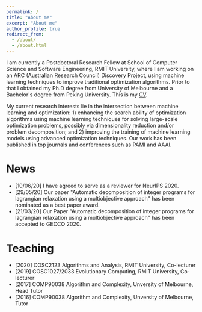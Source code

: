 ```yaml
---
permalink: /
title: "About me"
excerpt: "About me"
author_profile: true
redirect_from: 
  - /about/
  - /about.html
---
```


I am currently a Postdoctoral Research Fellow at School of Computer Science and Software Engineering, RMIT University, where I am working on an ARC (Australian Research Council) Discovery Project, using machine learning techniques to improve traditional optimization algorithms. Prior to that I obtained my Ph.D degree from University of Melbourne and a Bachelor's degree from Peking University. This is my [CV](https://yuansuny.github.io/files/YUANSUN_CV.pdf). <br/>

My current research interests lie in the intersection between machine learning and optimization: 1) enhancing the search ability of optimization algorithms using machine learning techniques for solving large-scale optimization problems, possibly via dimensionality reduction and/or problem decomposition; and 2) improving the training of machine learning models using advanced optimization techniques. Our work has been published in top journals and conferences such as PAMI and AAAI. <br/>

<!-- __For COSC1027/2033 students, a number of research projects is available [here](https://yuansuny.github.io/projects).__ -->
<!-- for <span style="font-family:Papyrus; font-size:4em;">testing</span> -->


News
======
* [10/06/20] I have agreed to serve as a reviewer for NeurIPS 2020. 
* [29/05/20] Our paper "Automatic decomposition of integer programs for lagrangian relaxation using a multiobjective approach" has been nominated as a best paper award. <br/>
* [21/03/20] Our Paper "Automatic decomposition of integer programs for lagrangian relaxation using a multiobjective approach" has been accepted to GECCO 2020. 


<!---
* Our paper *Using Statistical Measures and Machine Learning for Graph Reduction to Solve Maximum Weight Clique Problems* has been accepted by IEEE Transactions on Pattern Analysis and Machine Intelligence (__impact factor: 17.7__).
* Our paper *Revisiting Probability Distribution Assumptions for Information Theoretic Feature Selection* has been accepted for presenting at AAAI 2020 (acceptance rate 20.6%).
* Our paper *An Improved Merge Search Algorithm for the Constrained Pit Problem in Open-pit Mining* has been accepted as a full paper for presenting at GECCO 2019. 
* Our paper *Decomposition for Large-scale Optimization Problems with Overlapping Components* has been accepted for presenting at IEEE CEC 2019. This paper won the 2019 Competition on Large-Scale Global Optimization.
-->


Teaching 
======
* [2020] COSC2123 Algorithms and Analysis, RMIT University, Co-lecturer 
* [2019] COSC1027/2033 Evolutionary Computing, RMIT University, Co-lecturer 
* [2017] COMP90038 Algorithm and Complexity, Unversity of Melbourne, Head Tutor
* [2016] COMP90038 Algorithm and Complexity, Unversity of Melbourne, Tutor






